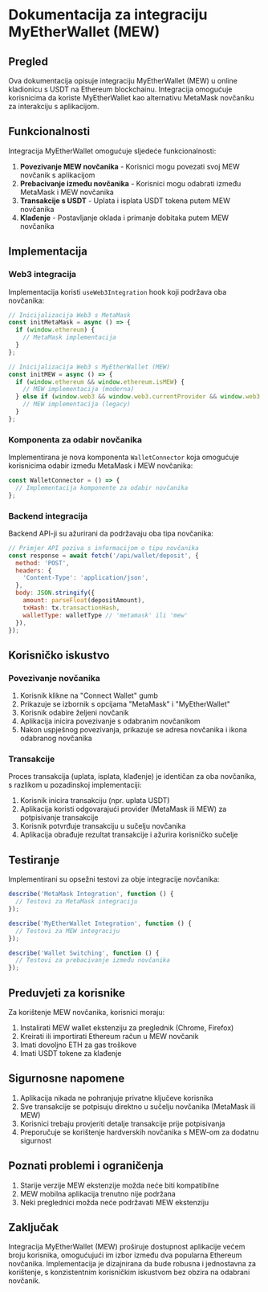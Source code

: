 # Dokumentacija za integraciju MyEtherWallet (MEW)

## Pregled

Ova dokumentacija opisuje integraciju MyEtherWallet (MEW) u online kladionicu s USDT na Ethereum blockchainu. Integracija omogućuje korisnicima da koriste MyEtherWallet kao alternativu MetaMask novčaniku za interakciju s aplikacijom.

## Funkcionalnosti

Integracija MyEtherWallet omogućuje sljedeće funkcionalnosti:

1. **Povezivanje MEW novčanika** - Korisnici mogu povezati svoj MEW novčanik s aplikacijom
2. **Prebacivanje između novčanika** - Korisnici mogu odabrati između MetaMask i MEW novčanika
3. **Transakcije s USDT** - Uplata i isplata USDT tokena putem MEW novčanika
4. **Klađenje** - Postavljanje oklada i primanje dobitaka putem MEW novčanika

## Implementacija

### Web3 integracija

Implementacija koristi `useWeb3Integration` hook koji podržava oba novčanika:

```javascript
// Inicijalizacija Web3 s MetaMask
const initMetaMask = async () => {
  if (window.ethereum) {
    // MetaMask implementacija
  }
};

// Inicijalizacija Web3 s MyEtherWallet (MEW)
const initMEW = async () => {
  if (window.ethereum && window.ethereum.isMEW) {
    // MEW implementacija (moderna)
  } else if (window.web3 && window.web3.currentProvider && window.web3.currentProvider.isMEW) {
    // MEW implementacija (legacy)
  }
};
```

### Komponenta za odabir novčanika

Implementirana je nova komponenta `WalletConnector` koja omogućuje korisnicima odabir između MetaMask i MEW novčanika:

```javascript
const WalletConnector = () => {
  // Implementacija komponente za odabir novčanika
};
```

### Backend integracija

Backend API-ji su ažurirani da podržavaju oba tipa novčanika:

```javascript
// Primjer API poziva s informacijom o tipu novčanika
const response = await fetch('/api/wallet/deposit', {
  method: 'POST',
  headers: {
    'Content-Type': 'application/json',
  },
  body: JSON.stringify({
    amount: parseFloat(depositAmount),
    txHash: tx.transactionHash,
    walletType: walletType // 'metamask' ili 'mew'
  }),
});
```

## Korisničko iskustvo

### Povezivanje novčanika

1. Korisnik klikne na "Connect Wallet" gumb
2. Prikazuje se izbornik s opcijama "MetaMask" i "MyEtherWallet"
3. Korisnik odabire željeni novčanik
4. Aplikacija inicira povezivanje s odabranim novčanikom
5. Nakon uspješnog povezivanja, prikazuje se adresa novčanika i ikona odabranog novčanika

### Transakcije

Proces transakcija (uplata, isplata, klađenje) je identičan za oba novčanika, s razlikom u pozadinskoj implementaciji:

1. Korisnik inicira transakciju (npr. uplata USDT)
2. Aplikacija koristi odgovarajući provider (MetaMask ili MEW) za potpisivanje transakcije
3. Korisnik potvrđuje transakciju u sučelju novčanika
4. Aplikacija obrađuje rezultat transakcije i ažurira korisničko sučelje

## Testiranje

Implementirani su opsežni testovi za obje integracije novčanika:

```javascript
describe('MetaMask Integration', function () {
  // Testovi za MetaMask integraciju
});

describe('MyEtherWallet Integration', function () {
  // Testovi za MEW integraciju
});

describe('Wallet Switching', function () {
  // Testovi za prebacivanje između novčanika
});
```

## Preduvjeti za korisnike

Za korištenje MEW novčanika, korisnici moraju:

1. Instalirati MEW wallet ekstenziju za preglednik (Chrome, Firefox)
2. Kreirati ili importirati Ethereum račun u MEW novčanik
3. Imati dovoljno ETH za gas troškove
4. Imati USDT tokene za klađenje

## Sigurnosne napomene

1. Aplikacija nikada ne pohranjuje privatne ključeve korisnika
2. Sve transakcije se potpisuju direktno u sučelju novčanika (MetaMask ili MEW)
3. Korisnici trebaju provjeriti detalje transakcije prije potpisivanja
4. Preporučuje se korištenje hardverskih novčanika s MEW-om za dodatnu sigurnost

## Poznati problemi i ograničenja

1. Starije verzije MEW ekstenzije možda neće biti kompatibilne
2. MEW mobilna aplikacija trenutno nije podržana
3. Neki preglednici možda neće podržavati MEW ekstenziju

## Zaključak

Integracija MyEtherWallet (MEW) proširuje dostupnost aplikacije većem broju korisnika, omogućujući im izbor između dva popularna Ethereum novčanika. Implementacija je dizajnirana da bude robusna i jednostavna za korištenje, s konzistentnim korisničkim iskustvom bez obzira na odabrani novčanik.
